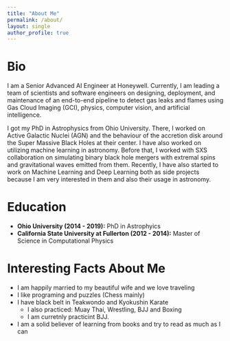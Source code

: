 ```yaml
---
title: "About Me"
permalink: /about/
layout: single
author_profile: true
---
```


# Bio
I am a Senior Advanced AI Engineer at Honeywell.  Currently, I am leading a team of scientists and software engineers on designing, deployment, and maintenance of an end-to-end pipeline to detect gas leaks and flames using Gas Cloud Imaging (GCI), physics, computer vision, and artificial intelligence. 

I got my PhD in Astrophysics from Ohio University. There, I worked on Active Galactic Nuclei (AGN) and the behaviour of the accretion disk around the Super Massive Black Holes at their center. I have also worked on utilizing machine learning in astronomy.
Before that, I worked with SXS collaboration on simulating binary black hole mergers with extremal spins and gravitational waves emitted from them. Recently, I have also started to work on Machine Learning and Deep Learning both as side projects because I am very interested in them and also their usage in astronomy.

# Education
* **Ohio University (2014 - 2019):** PhD in Astrophyics
* **California State University at Fullerton (2012 - 2014):** Master of Science in Computational Physics

# Interesting Facts About Me
* I am happily married to my beautiful wife and we love traveling
* I like programing and puzzles (Chess mainly)
* I have black belt in Teakwondo and Kyokushin Karate
    * I also practiced: Muay Thai, Wrestling, BJJ and Boxing
    * I am curretnly practicint BJJ.
* I am a solid believer of learning from books and try to read as much as I can
